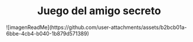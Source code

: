 <h1 align="center"> Juego del amigo secreto </h1>
![imagenReadMe](https://github.com/user-attachments/assets/b2bcb01a-6bbe-4cb4-b040-1b879d571389)
